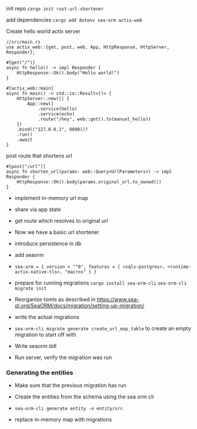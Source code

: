 
init repo
`cargo init rust-url-shortener`

add dependencies
`cargo add dotenv sea-orm actix-web`

Create hello world actix server
```
//src/main.rs
use actix_web::{get, post, web, App, HttpResponse, HttpServer, Responder};

#[get("/")]
async fn hello() -> impl Responder {
    HttpResponse::Ok().body("Hello world!")
}

#[actix_web::main]
async fn main() -> std::io::Result<()> {
    HttpServer::new(|| {
        App::new()
            .service(hello)
            .service(echo)
            .route("/hey", web::get().to(manual_hello))
    })
    .bind(("127.0.0.1", 8080))?
    .run()
    .await
}
```

post route that shortens url
```
#[post("/url")]
async fn shorten_url(params: web::Query<UrlParameters>) -> impl Responder {
    HttpResponse::Ok().body(params.original_url.to_owned())
}
```

* implement in-memory url map

* share via app state
* get route which resolves to original url
* Now we have a basic url shortener




* introduce persistence in db
* add seaorm
* `sea-orm = { version = "^0", features = [ <sqlx-postgres>, <runtime-actix-native-tls>, "macros" ] }`
* prepare for running migrations
`cargo install sea-orm-cli`
`sea-orm-cli migrate init`
* Reorganize tomls as described in https://www.sea-ql.org/SeaORM/docs/migration/setting-up-migration/
* write the actual migrations
* `sea-orm-cli migrate generate create_url_map_table` to create an empty migration to start off with
* Write seaorm ddl
* Run server, verify the migration was run

### Generating the entities
* Make sure that the previous migration has run
* Create the entities from the schema using the sea orm cli
* `sea-orm-cli generate entity -o entity/src`

* replace in-memory map with migrations

